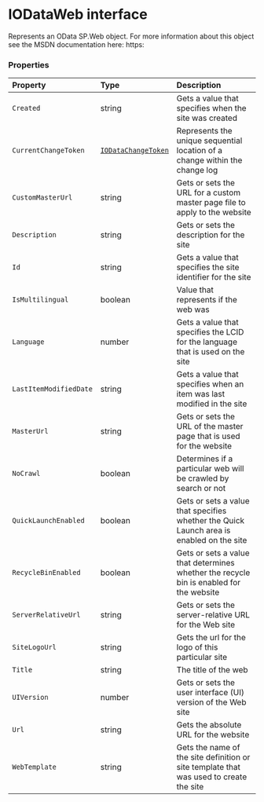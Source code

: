 # IODataWeb interface





Represents an OData SP.Web object. For more information about this object 
see the MSDN documentation here: 
https:




### Properties

| Property	   | Type	| Description|
|:-------------|:-------|:-----------|
|`Created`      | string | Gets a value that specifies when the site was created |
|`CurrentChangeToken`      | [`IODataChangeToken`](IODataChangeToken.md) | Represents the unique sequential location of a change within the change log |
|`CustomMasterUrl`      | string | Gets or sets the URL for a custom master page file to apply to the website |
|`Description`      | string | Gets or sets the description for the site |
|`Id`      | string | Gets a value that specifies the site identifier for the site |
|`IsMultilingual`      | boolean | Value that represents if the web was |
|`Language`      | number | Gets a value that specifies the LCID for the language that is used on the site |
|`LastItemModifiedDate`      | string | Gets a value that specifies when an item was last modified in the site |
|`MasterUrl`      | string | Gets or sets the URL of the master page that is used for the website |
|`NoCrawl`      | boolean | Determines if a particular web will be crawled by search or not |
|`QuickLaunchEnabled`      | boolean | Gets or sets a value that specifies whether the Quick Launch area is enabled on the site |
|`RecycleBinEnabled`      | boolean | Gets or sets a value that determines whether the recycle bin is enabled for the website |
|`ServerRelativeUrl`      | string | Gets or sets the server-relative URL for the Web site |
|`SiteLogoUrl`      | string | Gets the url for the logo of this particular site |
|`Title`      | string | The title of the web |
|`UIVersion`      | number | Gets or sets the user interface (UI) version of the Web site |
|`Url`      | string | Gets the absolute URL for the website |
|`WebTemplate`      | string | Gets the name of the site definition or site template that was used to create the site |




